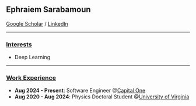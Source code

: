 ## Ephraiem Sarabamoun
<a href="https://scholar.google.com/citations?user=t0Oobl4AAAAJ&hl=en&oi=ao">Google Scholar</a> / <a href="https://www.linkedin.com/in/epsarabamoun/">LinkedIn</a>

---------------
### <ins>Interests</ins>
* Deep Learning

---------------

### <ins>Work Experience</ins>
* **Aug 2024 - Present**: Software Engineer @<a href="https://www.capitalone.com/">Capital One</a>
* **Aug 2020 - Aug 2024**: Physics Doctoral Student @<a href="https://www.phys.virginia.edu/">University of Virginia</a> 

